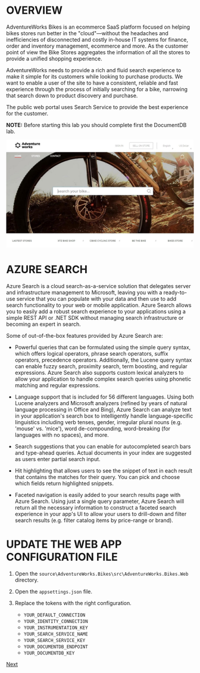 # OVERVIEW

AdventureWorks Bikes is an ecommerce SaaS platform focused on helping bikes stores run better in the "cloud"—without the headaches and inefficiencies of disconnected and costly in-house IT systems for finance, order and inventory management, ecommerce and more.
As the customer point of view the Bike Stores aggregates the information of all the stores to provide a unified shopping experience.

AdventureWorks needs to provide a rich and fluid search experience to make it simple for its customers while looking to purchase products. We want to enable a user of the site to have a consistent, reliable and fast experience through the process of initially searching for a bike, narrowing that search down to product discovery and purchase.

The public web portal uses Search Service to provide the best experience for the customer.

**NOTE:** Before starting this lab you should complete first the DocumentDB lab.

![](img/image1.jpg)
 
# AZURE SEARCH

Azure Search is a cloud search-as-a-service solution that delegates server and infrastructure management to Microsoft, leaving you with a ready-to-use service that you can populate with your data and then use to add search functionality to your web or mobile application. Azure Search allows you to easily add a robust search experience to your applications using a simple REST API or .NET SDK without managing search infrastructure or becoming an expert in search.

Some of out-of-the-box features provided by Azure Search are:

- Powerful queries that can be formulated using the simple query syntax, which offers logical operators, phrase search operators, suffix operators, precedence operators. Additionally, the Lucene query syntax can enable fuzzy search, proximity search, term boosting, and regular expressions. Azure Search also supports custom lexical analyzers to allow your application to handle complex search queries using phonetic matching and regular expressions.

- Language support that is included for 56 different languages. Using both Lucene analyzers and Microsoft analyzers (refined by years of natural language processing in Office and Bing), Azure Search can analyze text in your application's search box to intelligently handle language-specific linguistics including verb tenses, gender, irregular plural nouns (e.g. 'mouse' vs. 'mice'), word de-compounding, word-breaking (for languages with no spaces), and more.

- Search suggestions that you can enable for autocompleted search bars and type-ahead queries. Actual documents in your index are suggested as users enter partial search input.

- Hit highlighting that allows users to see the snippet of text in each result that contains the matches for their query. You can pick and choose which fields return highlighted snippets.

- Faceted navigation is easily added to your search results page with Azure Search. Using just a single query parameter, Azure Search will return all the necessary information to construct a faceted search experience in your app's UI to allow your users to drill-down and filter search results (e.g. filter catalog items by price-range or brand).

# UPDATE THE WEB APP CONFIGURATION FILE

1. Open the `source\AdventureWorks.Bikes\src\AdventureWorks.Bikes.Web` directory.

1. Open the `appsettings.json` file.

1. Replace the tokens with the right configuration.
    
    - `YOUR_DEFAULT_CONNECTION` 
    - `YOUR_IDENTITY_CONNECTION` 
    - `YOUR_INSTRUMENTATION_KEY` 
    - `YOUR_SEARCH_SERVICE_NAME` 
    - `YOUR_SEARCH_SERVICE_KEY` 
    - `YOUR_DOCUMENTDB_ENDPOINT` 
    - `YOUR_DOCUMENTDB_KEY` 

<a href="0.Tour.md">Next</a>